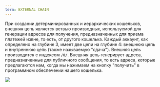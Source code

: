 ```yaml
---
term: EXTERNAL CHAIN
---
```


При создании детерминированных и иерархических кошельков, внешняя цепь является ветвью производных, используемой для генерации адресов для получения, предназначенных для приема платежей извне, то есть, от другого кошелька. Каждый аккаунт, как определено на глубине 3, имеет две цепи на глубине 4: внешнюю цепь и внутреннюю цепь (также называемую "сдача"). Внешняя цепь производится с индексом `/0/`. Внешняя цепь генерирует адреса, предназначенные для публичного сообщения, то есть адреса, которые предлагаются нам, когда мы нажимаем на кнопку "получить" в программном обеспечении нашего кошелька.

![](../../dictionnaire/assets/22.png)